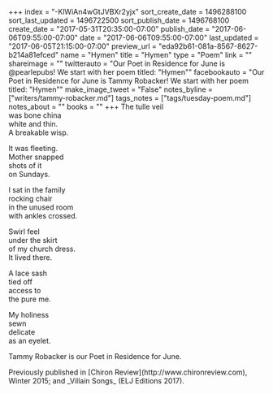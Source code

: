 +++
index = "-KlWiAn4wGtJVBXr2yjx"
sort_create_date = 1496288100
sort_last_updated = 1496722500
sort_publish_date = 1496768100
create_date = "2017-05-31T20:35:00-07:00"
publish_date = "2017-06-06T09:55:00-07:00"
date = "2017-06-06T09:55:00-07:00"
last_updated = "2017-06-05T21:15:00-07:00"
preview_url = "eda92b61-081a-8567-8627-b214a81efced"
name = "Hymen"
title = "Hymen"
type = "Poem"
link = ""
shareimage = ""
twitterauto = "Our Poet in Residence for June is @pearlepubs! We start with her poem titled: \"Hymen\""
facebookauto = "Our Poet in Residence for June is Tammy Robacker! We start with her poem titled: \"Hymen\""
make_image_tweet = "False"
notes_byline = ["writers/tammy-robacker.md"]
tags_notes = ["tags/tuesday-poem.md"]
notes_about = ""
books = ""
+++
The tulle veil<br>
was bone china<br>
white and thin.<br>
A breakable wisp.

It was fleeting.<br>
Mother snapped<br>
shots of it<br>
on Sundays. 

I sat in the family<br>
rocking chair<br>
in the unused room<br>
with ankles crossed.

Swirl feel<br>
under the skirt<br>
of my church dress.<br>
It lived there.

A lace sash<br>
tied off<br>
access to<br>
the pure me.

My holiness<br>
sewn<br>
delicate<br> 
as an eyelet.

<p class="poem-footer">Tammy Robacker is our Poet in Residence for June.</p>

<p class="poem-footer">Previously published in [Chiron Review](http://www.chironreview.com), Winter 2015; and _Villain Songs_ (ELJ Editions 2017).</p>